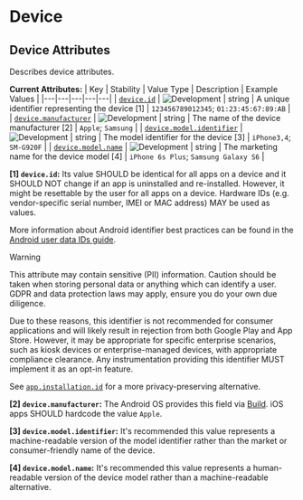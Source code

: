 <!-- NOTE: THIS FILE IS AUTOGENERATED. DO NOT EDIT BY HAND. -->
<!-- see templates/registry/markdown/attribute_namespace.md.j2 -->

# Device

## Device Attributes

Describes device attributes.

**Current Attributes:**
| Key | Stability | Value Type | Description | Example Values |
|---|---|---|---|---|
| <a id="device-id" href="#device-id">`device.id`</a> | ![Development](https://img.shields.io/badge/-development-blue) | string | A unique identifier representing the device [1] | `123456789012345`; `01:23:45:67:89:AB` |
| <a id="device-manufacturer" href="#device-manufacturer">`device.manufacturer`</a> | ![Development](https://img.shields.io/badge/-development-blue) | string | The name of the device manufacturer [2] | `Apple`; `Samsung` |
| <a id="device-model-identifier" href="#device-model-identifier">`device.model.identifier`</a> | ![Development](https://img.shields.io/badge/-development-blue) | string | The model identifier for the device [3] | `iPhone3,4`; `SM-G920F` |
| <a id="device-model-name" href="#device-model-name">`device.model.name`</a> | ![Development](https://img.shields.io/badge/-development-blue) | string | The marketing name for the device model [4] | `iPhone 6s Plus`; `Samsung Galaxy S6` |

**[1] `device.id`:** Its value SHOULD be identical for all apps on a device and it SHOULD NOT change if an app is uninstalled and re-installed.
However, it might be resettable by the user for all apps on a device.
Hardware IDs (e.g. vendor-specific serial number, IMEI or MAC address) MAY be used as values.

More information about Android identifier best practices can be found in the [Android user data IDs guide](https://developer.android.com/training/articles/user-data-ids).

> [!WARNING]
>
> This attribute may contain sensitive (PII) information. Caution should be taken when storing personal data or anything which can identify a user. GDPR and data protection laws may apply,
> ensure you do your own due diligence.
>
> Due to these reasons, this identifier is not recommended for consumer applications and will likely result in rejection from both Google Play and App Store.
> However, it may be appropriate for specific enterprise scenarios, such as kiosk devices or enterprise-managed devices, with appropriate compliance clearance.
> Any instrumentation providing this identifier MUST implement it as an opt-in feature.
>
> See [`app.installation.id`](/docs/registry/attributes/app.md#app-installation-id) for a more privacy-preserving alternative.

**[2] `device.manufacturer`:** The Android OS provides this field via [Build](https://developer.android.com/reference/android/os/Build#MANUFACTURER). iOS apps SHOULD hardcode the value `Apple`.

**[3] `device.model.identifier`:** It's recommended this value represents a machine-readable version of the model identifier rather than the market or consumer-friendly name of the device.

**[4] `device.model.name`:** It's recommended this value represents a human-readable version of the device model rather than a machine-readable alternative.
